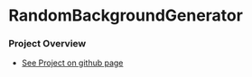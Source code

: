 # RandomBackgroundGenerator

### Project Overview
- [See Project on github page](https://herolenk.github.io/RandomBackgroundGenerator/)


